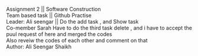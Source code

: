 Assignment 2 || Software Construction
<br>
Team based task || Github Practise
<br>
Leader: Ali seengar || Do the add task , and Show task
<br>
Co-member Sarah Have to do the third task delete , and i have to accept the puul request of here and merged the codes
<br>
Also reveiw the codes of each other and comment on that
<br>
Author: Ali Seengar Shaikh
